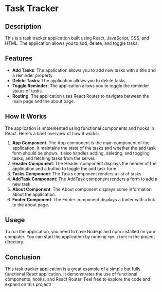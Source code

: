# Task Tracker

## Description
This is a task tracker application built using React, JavaScript, CSS, and HTML. The application allows you to add, delete, and toggle tasks.

## Features
- **Add Tasks**: The application allows you to add new tasks with a title and a reminder property.
- **Delete Tasks**: The application allows you to delete tasks.
- **Toggle Reminder**: The application allows you to toggle the reminder status of tasks.
- **Routing**: The application uses React Router to navigate between the main page and the about page.

## How It Works
The application is implemented using functional components and hooks in React. Here's a brief overview of how it works:

1. **App Component**: The App component is the main component of the application. It maintains the state of the tasks and whether the add task form should be shown. It also handles adding, deleting, and toggling tasks, and fetching tasks from the server.
2. **Header Component**: The Header component displays the header of the application and a button to toggle the add task form.
3. **Tasks Component**: The Tasks component renders a list of tasks.
4. **AddTask Component**: The AddTask component renders a form to add a new task.
5. **About Component**: The About component displays some information about the application.
6. **Footer Component**: The Footer component displays a footer with a link to the about page.

## Usage
To run the application, you need to have Node.js and npm installed on your computer. You can start the application by running `npm start` in the project directory.

## Conclusion
This task tracker application is a great example of a simple but fully functional React application. It demonstrates the use of functional components, hooks, and React Router. Feel free to explore the code and expand on this project!
